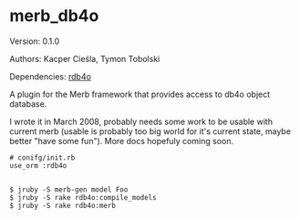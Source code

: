 merb_db4o
=========

Version: 0.1.0

Authors: Kacper Cieśla, Tymon Tobolski

Dependencies: [rdb4o](http://github.com/teamon/rdb4o)

A plugin for the Merb framework that provides access to db4o object database.

I wrote it in March 2008, probably needs some work to be usable with current merb (usable is probably too big world for it's current state, maybe better "have some fun"). More docs hopefuly coming soon.  


    # conifg/init.rb
    use_orm :rdb4o

    
    $ jruby -S merb-gen model Foo
    $ jruby -S rake rdb4o:compile_models
    $ jruby -S rake rdb4o:merb